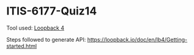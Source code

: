 # ITIS-6177-Quiz14

Tool used: [Loopback 4](https://loopback.io/)

Steps followed to generate API: https://loopback.io/doc/en/lb4/Getting-started.html 
